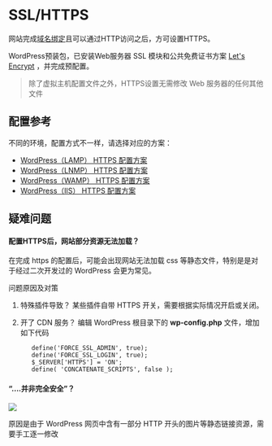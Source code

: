 # SSL/HTTPS

网站完成[域名绑定](/zh/solution-more.html#域名绑定)且可以通过HTTP访问之后，方可设置HTTPS。

WordPress预装包，已安装Web服务器 SSL 模块和公共免费证书方案 [Let's Encrypt](https://letsencrypt.org/) ，并完成预配置。

> 除了虚拟主机配置文件之外，HTTPS设置无需修改 Web 服务器的任何其他文件

## 配置参考

不同的环境，配置方式不一样，请选择对应的方案：

* [WordPress（LAMP） HTTPS 配置方案](https://support.websoft9.com/docs/lamp/zh/solution-https.html)
* [WordPress（LNMP） HTTPS 配置方案](https://support.websoft9.com/docs/lnmp/zh/solution-https.html)
* [WordPress（WAMP） HTTPS 配置方案 ](https://support.websoft9.com/docs/wampserver/zh/solution-https.html)
* [WordPress（IIS） HTTPS 配置方案 ](https://support.websoft9.com/docs/windows/zh/solution-https.html)

## 疑难问题

#### 配置HTTPS后，网站部分资源无法加载？

在完成 https 的配置后，可能会出现网站无法加载 css 等静态文件，特别是是对于经过二次开发过的 WordPress 会更为常见。

问题原因及对策

1. 特殊插件导致？ 某些插件自带 HTTPS 开关，需要根据实际情况开启或关闭。 
2. 开了 CDN 服务？ 编辑 WordPress 根目录下的 **wp-config.php** 文件，增加如下代码

    ```
       define('FORCE_SSL_ADMIN', true);
       define('FORCE_SSL_LOGIN', true);
       $_SERVER['HTTPS'] = 'ON';
       define( 'CONCATENATE_SCRIPTS', false );
    ```

#### “....并非完全安全”？
![](https://libs.websoft9.com/Websoft9/DocsPicture/zh/wordpress/avada/https-notallsafe-websoft9.png)

原因是由于 WordPress 网页中含有一部分 HTTP 开头的图片等静态链接资源，需要手工逐一修改
